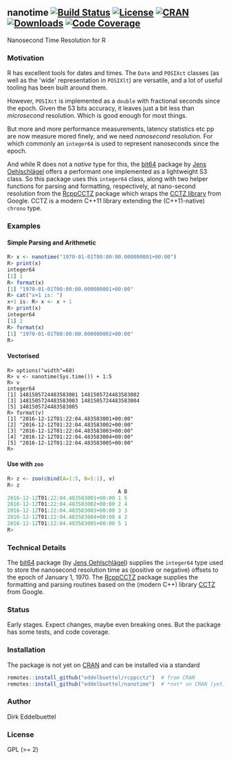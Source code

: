 ## nanotime [![Build Status](https://travis-ci.org/eddelbuettel/nanotime.svg)](https://travis-ci.org/eddelbuettel/nanotime) [![License](http://img.shields.io/badge/license-GPL%20%28%3E=%202%29-brightgreen.svg?style=flat)](http://www.gnu.org/licenses/gpl-2.0.html) [![CRAN](http://www.r-pkg.org/badges/version/nanotime)](https://cran.r-project.org/package=nanotime) [![Downloads](http://cranlogs.r-pkg.org/badges/nanotime?color=brightgreen)](http://www.r-pkg.org/pkg/nanotime) [![Code Coverage](https://codecov.io/gh/eddelbuettel/nanotime/graph/badge.svg)](https://codecov.io/gh/eddelbuettel/nanotime)


Nanosecond Time Resolution for R

### Motivation

R has excellent tools for dates and times. The `Date` and `POSIXct` classes (as well as the 'wide'
representation in `POSIXlt`) are versatile, and a lot of useful tooling has been built around them.

However, `POSIXct` is implemented as a `double` with fractional seconds since the epoch. Given the 53 bits
accuracy, it leaves just a bit less than _microsecond_ resolution.  Which is good enough for most things.

But more and more performance measurements, latency statistics etc pp are now measure mored finely, and we
need _nanosecond_ resolution. For which commonly an `integer64` is used to represent nanoseconds since the
epoch.

And while R does not a _native_ type for this, the [bit64](https://cran.r-project.org/package=bit64) package
by [Jens Oehlschlägel](https://github.com/joehl) offers a performant one implemented as a lightweight S3
class.  So this package uses this `integer64` class, along with two helper functions for parsing and
formatting, respectively, at nano-second resolution from the
[RcppCCTZ](http://dirk.eddelbuettel.com/code/rcpp.cctz.html) package which wraps the
[CCTZ library](https://github.com/google/cctz) from Google.  CCTZ is a modern C++11 library extending the
(C++11-native) `chrono` type.


### Examples

#### Simple Parsing and Arithmetic

```r
R> x <- nanotime("1970-01-01T00:00:00.000000001+00:00")
R> print(x)
integer64
[1] 1
R> format(x)
[1] "1970-01-01T00:00:00.000000001+00:00"
R> cat("x+1 is: ")
x+1 is: R> x <- x + 1
R> print(x)
integer64
[1] 2
R> format(x)
[1] "1970-01-01T00:00:00.000000002+00:00"
R>
```

#### Vectorised

```
R> options("width"=60)
R> v <- nanotime(Sys.time()) + 1:5
R> v
integer64
[1] 1481505724483583001 1481505724483583002
[3] 1481505724483583003 1481505724483583004
[5] 1481505724483583005
R> format(v)
[1] "2016-12-12T01:22:04.483583001+00:00"
[2] "2016-12-12T01:22:04.483583002+00:00"
[3] "2016-12-12T01:22:04.483583003+00:00"
[4] "2016-12-12T01:22:04.483583004+00:00"
[5] "2016-12-12T01:22:04.483583005+00:00"
R> 
```

#### Use with `zoo`

```r
R> z <- zoo(cbind(A=1:5, B=5:1), v)
R> z
                                    A B
2016-12-12T01:22:04.483583001+00:00 1 5
2016-12-12T01:22:04.483583002+00:00 2 4
2016-12-12T01:22:04.483583003+00:00 3 3
2016-12-12T01:22:04.483583004+00:00 4 2
2016-12-12T01:22:04.483583005+00:00 5 1
R> 
```

### Technical Details

The [bit64](https://cran.r-project.org/package=bit64) package (by
[Jens Oehlschlägel](https://github.com/joehl)) supplies the `integer64` type used to store the nanosecond
resolution time as (positive or negative) offsets to the epoch of January 1, 1970. The
[RcppCCTZ](http://dirk.eddelbuettel.com/code/rcpp.cctz.html) package supplies the formatting and parsing
routines based on the (modern C++) library [CCTZ](https://github.com/google/cctz) from Google.  

### Status

Early stages. Expect changes, maybe even breaking ones. But the package has some tests, and code coverage.

### Installation

The package is not yet on [CRAN](https://cran.r-project.org) and can be installed
via a standard

```r
remotes::install_github("eddelbuettel/rcppcctz")  # from CRAN 
remotes::install_github("eddelbuettel/nanotime")  # *not* on CRAN (yet)
```

### Author

Dirk Eddelbuettel

### License

GPL (>= 2)
